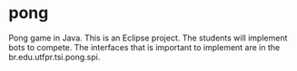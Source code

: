 pong
====

Pong game in Java.
This is an Eclipse project.
The students will implement bots to compete.
The interfaces that is important to implement are in the br.edu.utfpr.tsi.pong.spi.

